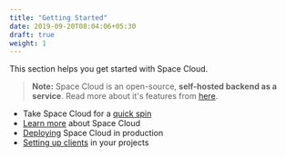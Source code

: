```yaml
---
title: "Getting Started"
date: 2019-09-20T08:04:06+05:30
draft: true
weight: 1
---
```


This section helps you get started with Space Cloud.

> **Note:** Space Cloud is an open-source, **self-hosted backend as a service**. Read more about it's features from [here](/getting-started/introduction/features).

- Take Space Cloud for a [quick spin](/getting-started/quick-start)
- [Learn more](/getting-started/introduction) about Space Cloud
- [Deploying](/getting-started/deployment) Space Cloud in production
- [Setting up clients](/getting-started/setting-up-project) in your projects